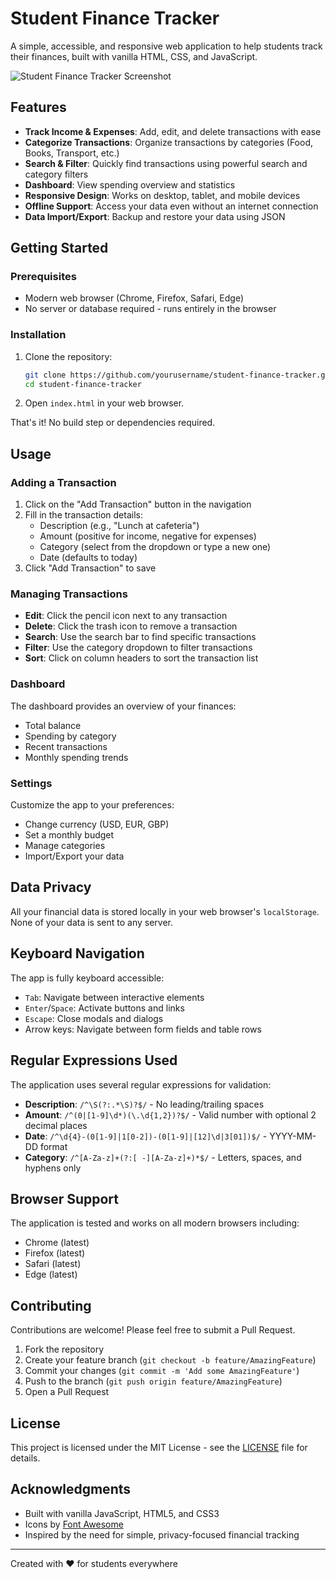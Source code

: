 # Student Finance Tracker

A simple, accessible, and responsive web application to help students track their finances, built with vanilla HTML, CSS, and JavaScript.

![Student Finance Tracker Screenshot](./screenshot.png)

## Features

- **Track Income & Expenses**: Add, edit, and delete transactions with ease
- **Categorize Transactions**: Organize transactions by categories (Food, Books, Transport, etc.)
- **Search & Filter**: Quickly find transactions using powerful search and category filters
- **Dashboard**: View spending overview and statistics
- **Responsive Design**: Works on desktop, tablet, and mobile devices
- **Offline Support**: Access your data even without an internet connection
- **Data Import/Export**: Backup and restore your data using JSON

## Getting Started

### Prerequisites

- Modern web browser (Chrome, Firefox, Safari, Edge)
- No server or database required - runs entirely in the browser

### Installation

1. Clone the repository:
   ```bash
   git clone https://github.com/yourusername/student-finance-tracker.git
   cd student-finance-tracker
   ```

2. Open `index.html` in your web browser.

That's it! No build step or dependencies required.

## Usage

### Adding a Transaction

1. Click on the "Add Transaction" button in the navigation
2. Fill in the transaction details:
   - Description (e.g., "Lunch at cafeteria")
   - Amount (positive for income, negative for expenses)
   - Category (select from the dropdown or type a new one)
   - Date (defaults to today)
3. Click "Add Transaction" to save

### Managing Transactions

- **Edit**: Click the pencil icon next to any transaction
- **Delete**: Click the trash icon to remove a transaction
- **Search**: Use the search bar to find specific transactions
- **Filter**: Use the category dropdown to filter transactions
- **Sort**: Click on column headers to sort the transaction list

### Dashboard

The dashboard provides an overview of your finances:

- Total balance
- Spending by category
- Recent transactions
- Monthly spending trends

### Settings

Customize the app to your preferences:

- Change currency (USD, EUR, GBP)
- Set a monthly budget
- Manage categories
- Import/Export your data

## Data Privacy

All your financial data is stored locally in your web browser's `localStorage`. None of your data is sent to any server.

## Keyboard Navigation

The app is fully keyboard accessible:

- `Tab`: Navigate between interactive elements
- `Enter`/`Space`: Activate buttons and links
- `Escape`: Close modals and dialogs
- Arrow keys: Navigate between form fields and table rows

## Regular Expressions Used

The application uses several regular expressions for validation:

- **Description**: `/^\S(?:.*\S)?$/` - No leading/trailing spaces
- **Amount**: `/^(0|[1-9]\d*)(\.\d{1,2})?$/` - Valid number with optional 2 decimal places
- **Date**: `/^\d{4}-(0[1-9]|1[0-2])-(0[1-9]|[12]\d|3[01])$/` - YYYY-MM-DD format
- **Category**: `/^[A-Za-z]+(?:[ -][A-Za-z]+)*$/` - Letters, spaces, and hyphens only

## Browser Support

The application is tested and works on all modern browsers including:

- Chrome (latest)
- Firefox (latest)
- Safari (latest)
- Edge (latest)

## Contributing

Contributions are welcome! Please feel free to submit a Pull Request.

1. Fork the repository
2. Create your feature branch (`git checkout -b feature/AmazingFeature`)
3. Commit your changes (`git commit -m 'Add some AmazingFeature'`)
4. Push to the branch (`git push origin feature/AmazingFeature`)
5. Open a Pull Request

## License

This project is licensed under the MIT License - see the [LICENSE](LICENSE) file for details.

## Acknowledgments

- Built with vanilla JavaScript, HTML5, and CSS3
- Icons by [Font Awesome](https://fontawesome.com/)
- Inspired by the need for simple, privacy-focused financial tracking

---

Created with ❤️ for students everywhere